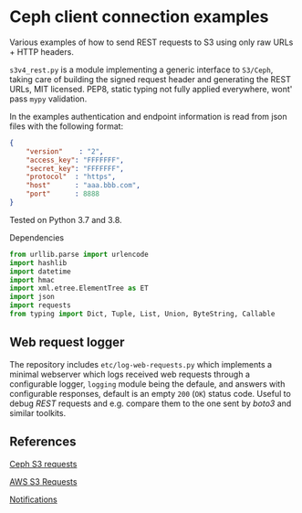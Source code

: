 # Ceph client connection examples

Various examples of how to send REST requests to S3 using only raw URLs + HTTP headers.

`s3v4_rest.py` is a module implementing a generic interface to `S3/Ceph`, taking care of building the signed request header and generating the REST URLs, MIT licensed. PEP8, static typing not fully applied everywhere, wont' pass `mypy` validation.

In the examples authentication and endpoint information is read from json files with the following format:

```json
{
    "version"    : "2",
    "access_key": "FFFFFFF",
    "secret_key": "FFFFFFF",
    "protocol"  : "https",
    "host"      : "aaa.bbb.com",
    "port"      : 8888
}
```

Tested on Python 3.7 and 3.8.

Dependencies

```python
from urllib.parse import urlencode
import hashlib
import datetime
import hmac
import xml.etree.ElementTree as ET
import json
import requests
from typing import Dict, Tuple, List, Union, ByteString, Callable
```

## Web request logger

The repository includes `etc/log-web-requests.py` which implements a minimal
webserver which logs received web requests through a configurable logger,
`logging` module being the defaule, and answers with configurable responses,
default is an empty `200` (`OK`) status code. Useful to debug _REST_ requests
and e.g. compare them to the one sent by _boto3_ and similar toolkits.

## References

[Ceph S3 requests](https://access.redhat.com/documentation/en-us/red_hat_ceph_storage/3/html/developer_guide/ceph-object-gateway-s3-api#s3-api-put-bucket-lifecycle)

[AWS S3 Requests](https://docs.aws.amazon.com/AmazonS3/latest/API/API_Operations.html)

[Notifications](https://medium.com/analytics-vidhya/automated-data-pipeline-using-ceph-notifications-and-kserving-5e1e9b996661)
